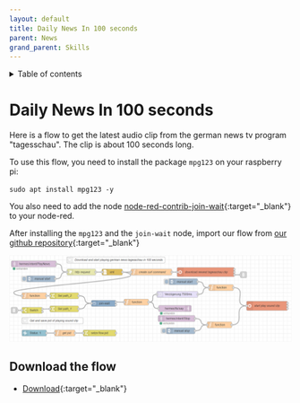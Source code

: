 ```yaml
---
layout: default
title: Daily News In 100 seconds
parent: News
grand_parent: Skills
---
```

<details close markdown="block">
  <summary>
    Table of contents
  </summary>
  {: .text-delta }
1. TOC
{:toc}
</details>

# Daily News In 100 seconds

Here is a flow to get the latest audio clip from the german news tv program "tagesschau". The clip is about
100 seconds long. 

To use this flow, you need to install the package `mpg123` on your raspberry pi:

`sudo apt install mpg123 -y`

You also need to add the node [node-red-contrib-join-wait](https://flows.nodered.org/node/node-red-contrib-join-wait){:target="_blank"} to your node-red.

After installing the `mpg123` and the `join-wait` node, 
import our flow from [our github repository](https://github.com/th-koeln-intia/ip-sprachassistent-team4/blob/master/flows/news_in_100_seconds_de.json){:target="_blank"}

[![Example headlines flow](../../../assets/play_news_german_tagesschau_in_100_seconds.png)](../../../assets/play_news_german_tagesschau_in_100_seconds.png)

## Download the flow
- [Download](https://github.com/th-koeln-intia/ip-sprachassistent-team4/blob/master/flows/news_in_100_seconds_de.json){:target="_blank"}
